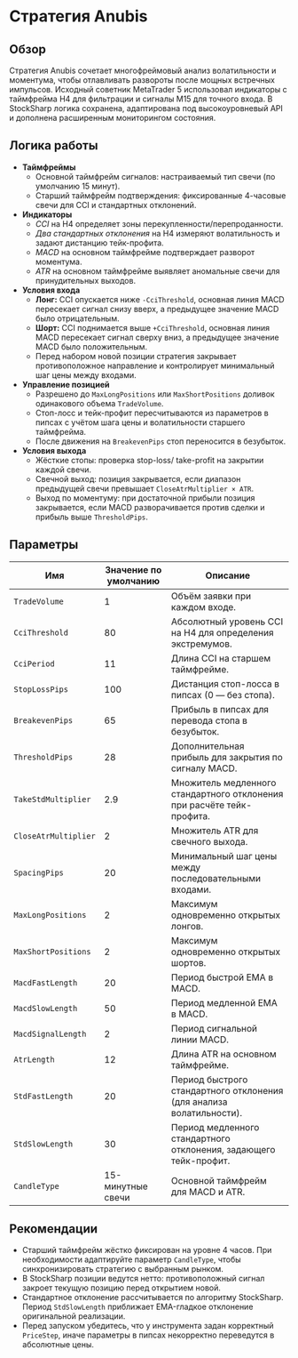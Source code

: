 # Стратегия Anubis

## Обзор
Стратегия Anubis сочетает многофреймовый анализ волатильности и моментума, чтобы отлавливать развороты после мощных встречных импульсов. Исходный советник MetaTrader 5 использовал индикаторы с таймфрейма H4 для фильтрации и сигналы M15 для точного входа. В StockSharp логика сохранена, адаптирована под высокоуровневый API и дополнена расширенным мониторингом состояния.

## Логика работы
- **Таймфреймы**
  - Основной таймфрейм сигналов: настраиваемый тип свечи (по умолчанию 15 минут).
  - Старший таймфрейм подтверждения: фиксированные 4-часовые свечи для CCI и стандартных отклонений.
- **Индикаторы**
  - *CCI* на H4 определяет зоны перекупленности/перепроданности.
  - *Два стандартных отклонения* на H4 измеряют волатильность и задают дистанцию тейк-профита.
  - *MACD* на основном таймфрейме подтверждает разворот моментума.
  - *ATR* на основном таймфрейме выявляет аномальные свечи для принудительных выходов.
- **Условия входа**
  - **Лонг:** CCI опускается ниже `-CciThreshold`, основная линия MACD пересекает сигнал снизу вверх, а предыдущее значение MACD было отрицательным.
  - **Шорт:** CCI поднимается выше `+CciThreshold`, основная линия MACD пересекает сигнал сверху вниз, а предыдущее значение MACD было положительным.
  - Перед набором новой позиции стратегия закрывает противоположное направление и контролирует минимальный шаг цены между входами.
- **Управление позицией**
  - Разрешено до `MaxLongPositions` или `MaxShortPositions` доливок одинакового объема `TradeVolume`.
  - Стоп-лосс и тейк-профит пересчитываются из параметров в пипсах с учётом шага цены и волатильности старшего таймфрейма.
  - После движения на `BreakevenPips` стоп переносится в безубыток.
- **Условия выхода**
  - Жёсткие стопы: проверка stop-loss/ take-profit на закрытии каждой свечи.
  - Свечной выход: позиция закрывается, если диапазон предыдущей свечи превышает `CloseAtrMultiplier × ATR`.
  - Выход по моментуму: при достаточной прибыли позиция закрывается, если MACD разворачивается против сделки и прибыль выше `ThresholdPips`.

## Параметры
| Имя | Значение по умолчанию | Описание |
| --- | --- | --- |
| `TradeVolume` | 1 | Объём заявки при каждом входе. |
| `CciThreshold` | 80 | Абсолютный уровень CCI на H4 для определения экстремумов. |
| `CciPeriod` | 11 | Длина CCI на старшем таймфрейме. |
| `StopLossPips` | 100 | Дистанция стоп-лосса в пипсах (0 — без стопа). |
| `BreakevenPips` | 65 | Прибыль в пипсах для перевода стопа в безубыток. |
| `ThresholdPips` | 28 | Дополнительная прибыль для закрытия по сигналу MACD. |
| `TakeStdMultiplier` | 2.9 | Множитель медленного стандартного отклонения при расчёте тейк-профита. |
| `CloseAtrMultiplier` | 2 | Множитель ATR для свечного выхода. |
| `SpacingPips` | 20 | Минимальный шаг цены между последовательными входами. |
| `MaxLongPositions` | 2 | Максимум одновременно открытых лонгов. |
| `MaxShortPositions` | 2 | Максимум одновременно открытых шортов. |
| `MacdFastLength` | 20 | Период быстрой EMA в MACD. |
| `MacdSlowLength` | 50 | Период медленной EMA в MACD. |
| `MacdSignalLength` | 2 | Период сигнальной линии MACD. |
| `AtrLength` | 12 | Длина ATR на основном таймфрейме. |
| `StdFastLength` | 20 | Период быстрого стандартного отклонения (для анализа волатильности). |
| `StdSlowLength` | 30 | Период медленного стандартного отклонения, задающего тейк-профит. |
| `CandleType` | 15-минутные свечи | Основной таймфрейм для MACD и ATR. |

## Рекомендации
- Старший таймфрейм жёстко фиксирован на уровне 4 часов. При необходимости адаптируйте параметр `CandleType`, чтобы синхронизировать стратегию с выбранным рынком.
- В StockSharp позиции ведутся нетто: противоположный сигнал закроет текущую позицию перед открытием новой.
- Стандартное отклонение рассчитывается по алгоритму StockSharp. Период `StdSlowLength` приближает EMA-гладкое отклонение оригинальной реализации.
- Перед запуском убедитесь, что у инструмента задан корректный `PriceStep`, иначе параметры в пипсах некорректно переведутся в абсолютные цены.
